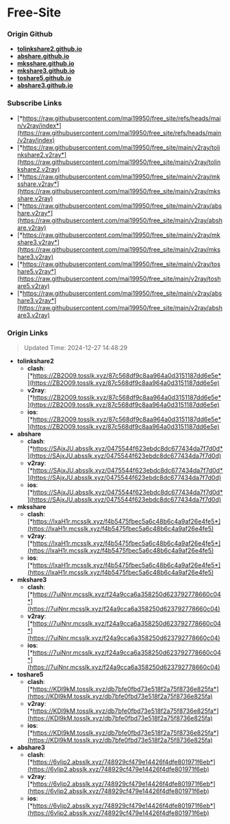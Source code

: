 # Free-Site

### Origin Github

- [**tolinkshare2.github.io**](https://github.com/tolinkshare2/tolinkshare2.github.io)
- [**abshare.github.io**](https://github.com/abshare/abshare.github.io)
- [**mksshare.github.io**](https://github.com/mksshare/mksshare.github.io)
- [**mkshare3.github.io**](https://github.com/mkshare3/mkshare3.github.io)
- [**toshare5.github.io**](https://github.com/toshare5/toshare5.github.io)
- [**abshare3.github.io**](https://github.com/abshare3/abshare3.github.io)

### Subscribe Links

- [*https://raw.githubusercontent.com/mai19950/free_site/refs/heads/main/v2ray/index*](https://raw.githubusercontent.com/mai19950/free_site/refs/heads/main/v2ray/index)
- [*https://raw.githubusercontent.com/mai19950/free_site/main/v2ray/tolinkshare2.v2ray*](https://raw.githubusercontent.com/mai19950/free_site/main/v2ray/tolinkshare2.v2ray)
- [*https://raw.githubusercontent.com/mai19950/free_site/main/v2ray/mksshare.v2ray*](https://raw.githubusercontent.com/mai19950/free_site/main/v2ray/mksshare.v2ray)
- [*https://raw.githubusercontent.com/mai19950/free_site/main/v2ray/abshare.v2ray*](https://raw.githubusercontent.com/mai19950/free_site/main/v2ray/abshare.v2ray)
- [*https://raw.githubusercontent.com/mai19950/free_site/main/v2ray/mkshare3.v2ray*](https://raw.githubusercontent.com/mai19950/free_site/main/v2ray/mkshare3.v2ray)
- [*https://raw.githubusercontent.com/mai19950/free_site/main/v2ray/toshare5.v2ray*](https://raw.githubusercontent.com/mai19950/free_site/main/v2ray/toshare5.v2ray)
- [*https://raw.githubusercontent.com/mai19950/free_site/main/v2ray/abshare3.v2ray*](https://raw.githubusercontent.com/mai19950/free_site/main/v2ray/abshare3.v2ray)

### Origin Links

> Updated Time: 2024-12-27 14:48:29

- **tolinkshare2**
  - **clash**: [*https://ZB2O09.tosslk.xyz/87c568df9c8aa964a0d3151187dd6e5e*](https://ZB2O09.tosslk.xyz/87c568df9c8aa964a0d3151187dd6e5e)
  - **v2ray**: [*https://ZB2O09.tosslk.xyz/87c568df9c8aa964a0d3151187dd6e5e*](https://ZB2O09.tosslk.xyz/87c568df9c8aa964a0d3151187dd6e5e)
  - **ios**: [*https://ZB2O09.tosslk.xyz/87c568df9c8aa964a0d3151187dd6e5e*](https://ZB2O09.tosslk.xyz/87c568df9c8aa964a0d3151187dd6e5e)
- **abshare**
  - **clash**: [*https://SAjxJU.absslk.xyz/0475544f623ebdc8dc677434da7f7d0d*](https://SAjxJU.absslk.xyz/0475544f623ebdc8dc677434da7f7d0d)
  - **v2ray**: [*https://SAjxJU.absslk.xyz/0475544f623ebdc8dc677434da7f7d0d*](https://SAjxJU.absslk.xyz/0475544f623ebdc8dc677434da7f7d0d)
  - **ios**: [*https://SAjxJU.absslk.xyz/0475544f623ebdc8dc677434da7f7d0d*](https://SAjxJU.absslk.xyz/0475544f623ebdc8dc677434da7f7d0d)
- **mksshare**
  - **clash**: [*https://lxaH1r.mcsslk.xyz/f4b5475fbec5a6c48b6c4a9af26e4fe5*](https://lxaH1r.mcsslk.xyz/f4b5475fbec5a6c48b6c4a9af26e4fe5)
  - **v2ray**: [*https://lxaH1r.mcsslk.xyz/f4b5475fbec5a6c48b6c4a9af26e4fe5*](https://lxaH1r.mcsslk.xyz/f4b5475fbec5a6c48b6c4a9af26e4fe5)
  - **ios**: [*https://lxaH1r.mcsslk.xyz/f4b5475fbec5a6c48b6c4a9af26e4fe5*](https://lxaH1r.mcsslk.xyz/f4b5475fbec5a6c48b6c4a9af26e4fe5)
- **mkshare3**
  - **clash**: [*https://7uiNnr.mcsslk.xyz/f24a9cca6a358250d623792778660c04*](https://7uiNnr.mcsslk.xyz/f24a9cca6a358250d623792778660c04)
  - **v2ray**: [*https://7uiNnr.mcsslk.xyz/f24a9cca6a358250d623792778660c04*](https://7uiNnr.mcsslk.xyz/f24a9cca6a358250d623792778660c04)
  - **ios**: [*https://7uiNnr.mcsslk.xyz/f24a9cca6a358250d623792778660c04*](https://7uiNnr.mcsslk.xyz/f24a9cca6a358250d623792778660c04)
- **toshare5**
  - **clash**: [*https://KDl9kM.tosslk.xyz/db7bfe0fbd73e518f2a75f8736e825fa*](https://KDl9kM.tosslk.xyz/db7bfe0fbd73e518f2a75f8736e825fa)
  - **v2ray**: [*https://KDl9kM.tosslk.xyz/db7bfe0fbd73e518f2a75f8736e825fa*](https://KDl9kM.tosslk.xyz/db7bfe0fbd73e518f2a75f8736e825fa)
  - **ios**: [*https://KDl9kM.tosslk.xyz/db7bfe0fbd73e518f2a75f8736e825fa*](https://KDl9kM.tosslk.xyz/db7bfe0fbd73e518f2a75f8736e825fa)
- **abshare3**
  - **clash**: [*https://6vljp2.absslk.xyz/748929cf479e14426f4dfe801971f6eb*](https://6vljp2.absslk.xyz/748929cf479e14426f4dfe801971f6eb)
  - **v2ray**: [*https://6vljp2.absslk.xyz/748929cf479e14426f4dfe801971f6eb*](https://6vljp2.absslk.xyz/748929cf479e14426f4dfe801971f6eb)
  - **ios**: [*https://6vljp2.absslk.xyz/748929cf479e14426f4dfe801971f6eb*](https://6vljp2.absslk.xyz/748929cf479e14426f4dfe801971f6eb)
